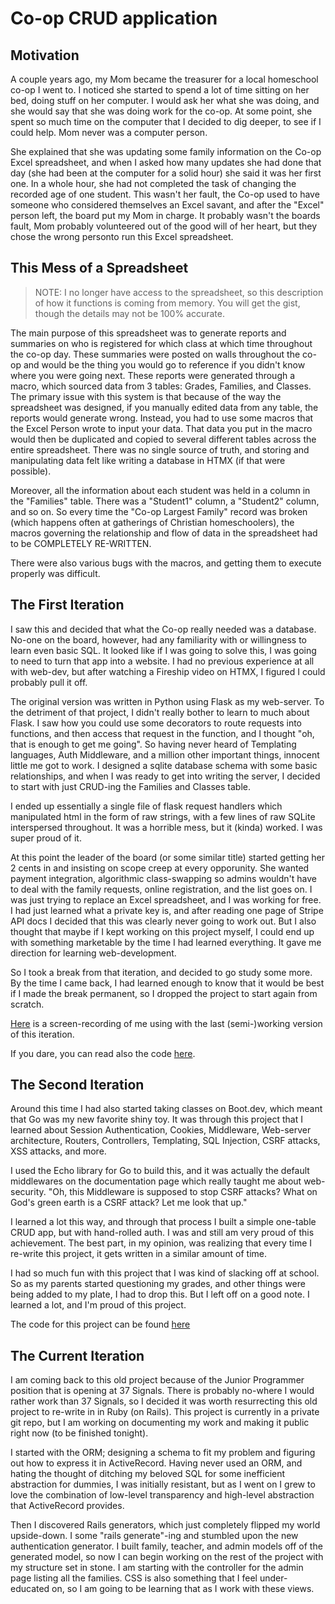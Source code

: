 # Co-op CRUD application

## Motivation
A couple years ago, my Mom became the treasurer for a local homeschool co-op I went to. I noticed she started to spend a lot of time sitting on her bed, doing stuff on her computer. I would ask her what she was doing, and she would say that she was doing work for the co-op. At some point, she spent so much time on the computer that I decided to dig deeper, to see if I could help. Mom never was a computer person. 

She explained that she was updating some family information on the Co-op Excel spreadsheet, and when I asked how many updates she had done that day (she had been at the computer for a solid hour) she said it was her first one. In a whole hour, she had not completed the task of changing the recorded age of one student. This wasn't her fault, the Co-op used to have someone who considered themselves an Excel savant, and after the "Excel" person left, the board put my Mom in charge. It probably wasn't the boards fault, Mom probably volunteered out of the good will of her heart, but they chose the wrong personto run this Excel spreadsheet.

## This Mess of a Spreadsheet
> NOTE: I no longer have access to the spreadsheet, so this description of how it functions is coming from memory. You will get the gist, though the details may not be 100% accurate.

The main purpose of this spreadsheet was to generate reports and summaries on who is registered for which class at which time throughout the co-op day. These summaries were posted on walls throughout the co-op and would be the thing you would go to reference if you didn't know where you were going next. These reports were generated through a macro, which sourced data from 3 tables: Grades, Families, and Classes. The primary issue with this system is that because of the way the spreadsheet was designed, if you manually edited data from any table, the reports would generate wrong. Instead, you had to use some macros that the Excel Person wrote to input your data. That data you put in the macro would then be duplicated and copied to several different tables across the entire spreadsheet. There was no single source of truth, and storing and manipulating data felt like writing a database in HTMX (if that were possible).

Moreover, all the information about each student was held in a column in the "Families" table. There was a "Student1" column, a "Student2" column, and so on. So every time the "Co-op Largest Family" record was broken (which happens often at gatherings of Christian homeschoolers), the macros governing the relationship and flow of data in the spreadsheet had to be COMPLETELY RE-WRITTEN.

There were also various bugs with the macros, and getting them to execute properly was difficult.

## The First Iteration

I saw this and decided that what the Co-op really needed was a database. No-one on the board, however, had any familiarity with or willingness to learn even basic SQL. It looked like if I was going to solve this, I was going to need to turn that app into a website. I had no previous experience at all with web-dev, but after watching a Fireship video on HTMX, I figured I could probably pull it off.

The original version was written in Python using Flask as my web-server. To the detriment of that project, I didn't really bother to learn to much about Flask. I saw how you could use some decorators to route requests into functions, and then access that request in the function, and I thought "oh, that is enough to get me going". So having never heard of Templating languages, Auth Middleware, and a million other important things, innocent little me got to work. I designed a sqlite database schema with some basic relationships, and when I was ready to get into writing the server, I decided to start with just CRUD-ing the Families and Classes table.

I ended up essentially a single file of flask request handlers which manipulated html in the form of raw strings, with a few lines of raw SQLite interspersed throughout. It was a horrible mess, but it (kinda) worked. I was super proud of it.

At this point the leader of the board (or some similar title) started getting her 2 cents in and insisting on scope creep at every opporunity. She wanted payment integration, algorithmic class-swapping so admins wouldn't have to deal with the family requests, online registration, and the list goes on. I was just trying to replace an Excel spreadsheet, and I was working for free. I had just learned what a private key is, and after reading one page of Stripe API docs I decided that this was clearly never going to work out. But I also thought that maybe if I kept working on this project myself, I could end up with something marketable by the time I had learned everything. It gave me direction for learning web-development.

So I took a break from that iteration, and decided to go study some more. By the time I came back, I had learned enough to know that it would be best if I made the break permanent, so I dropped the project to start again from scratch.

[Here](https://youtu.be/0scHPvwYvVg) is a screen-recording of me using with the last (semi-)working version of this iteration.

If you dare, you can read also the code [here](https://github.com/jackcooperusesvim/cdb/tree/presentable).


## The Second Iteration

Around this time I had also started taking classes on Boot.dev, which meant that Go was my new favorite shiny toy. It was through this project that I learned about Session Authentication, Cookies, Middleware, Web-server architecture, Routers, Controllers, Templating, SQL Injection, CSRF attacks, XSS attacks, and more.

I used the Echo library for Go to build this, and it was actually the default middlewares on the documentation page which really taught me about web-security. "Oh, this Middleware is supposed to stop CSRF attacks? What on God's green earth is a CSRF attack? Let me look that up."

I learned a lot this way, and through that process I built a simple one-table CRUD app, but with hand-rolled auth. I was and still am very proud of this achievement. The best part, in my opinion, was realizing that every time I re-write this project, it gets written in a similar amount of time.

I had so much fun with this project that I was kind of slacking off at school. So as my parents started questioning my grades, and other things were being added to my plate, I had to drop this. But I left off on a good note. I learned a lot, and I'm proud of this project.

The code for this project can be found [here](https://github.com/jackcooperusesvim/CoopGo/tree/ee06bb171e04c8f17fb6dd978ae22f4f4c200d59)

## The Current Iteration

I am coming back to this old project because of the Junior Programmer position that is opening at 37 Signals. There is probably no-where I would rather work than 37 Signals, so I decided it was worth resurrecting this old project to re-write in in Ruby (on Rails). This project is currently in a private git repo, but I am working on documenting my work and making it public right now (to be finished tonight).

I started with the ORM; designing a schema to fit my problem and figuring out how to express it in ActiveRecord. Having never used an ORM, and hating the thought of ditching my beloved SQL for some inefficient abstraction for dummies, I was initially resistant, but as I went on I grew to love the combination of low-level transparency and high-level abstraction that ActiveRecord provides.

Then I discovered Rails generators, which just completely flipped my world upside-down. I some "rails generate"-ing  and stumbled upon the new authentication generator. I built family, teacher, and admin models off of the generated model, so now I can begin working on the rest of the project with my structure set in stone. I am starting with the controller for the admin page listing all the families. CSS is also something that I feel under-educated on, so I am going to be learning that as I work with these views.


